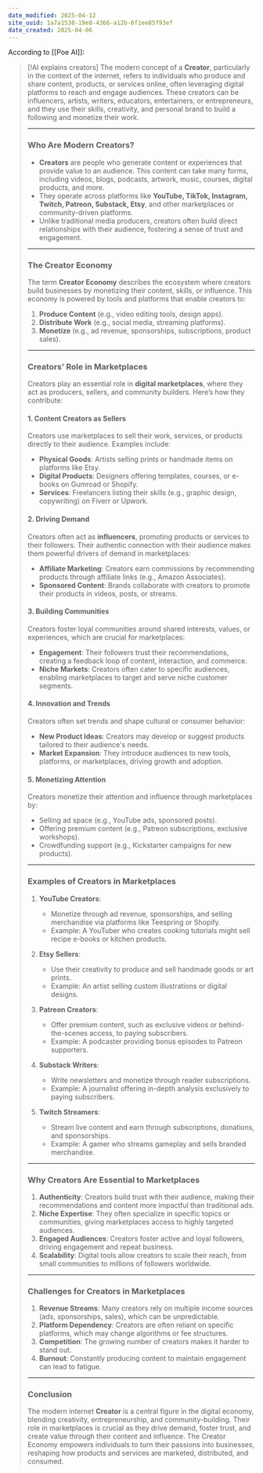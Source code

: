 ```yaml
---
date_modified: 2025-04-12
site_uuid: 1a7a1538-19e8-4366-a12b-6f1ee85f93ef
date_created: 2025-04-06
---
```


According to [[Poe AI]]:

> [!AI explains creators]
> The modern concept of a **Creator**, particularly in the context of the internet, refers to individuals who produce and share content, products, or services online, often leveraging digital platforms to reach and engage audiences. These creators can be influencers, artists, writers, educators, entertainers, or entrepreneurs, and they use their skills, creativity, and personal brand to build a following and monetize their work.
> 
> ---
> 
> ### **Who Are Modern Creators?**
> 
> - **Creators** are people who generate content or experiences that provide value to an audience. This content can take many forms, including videos, blogs, podcasts, artwork, music, courses, digital products, and more.
> - They operate across platforms like **YouTube, TikTok, Instagram, Twitch, Patreon, Substack, Etsy**, and other marketplaces or community-driven platforms.
> - Unlike traditional media producers, creators often build direct relationships with their audience, fostering a sense of trust and engagement.
> 
> ---
> 
> ### **The Creator Economy**
> 
> The term **Creator Economy** describes the ecosystem where creators build businesses by monetizing their content, skills, or influence. This economy is powered by tools and platforms that enable creators to:
> 
> 1. **Produce Content** (e.g., video editing tools, design apps).
> 2. **Distribute Work** (e.g., social media, streaming platforms).
> 3. **Monetize** (e.g., ad revenue, sponsorships, subscriptions, product sales).
> 
> ---
> 
> ### **Creators’ Role in Marketplaces**
> 
> Creators play an essential role in **digital marketplaces**, where they act as producers, sellers, and community builders. Here’s how they contribute:
> 
> #### **1. Content Creators as Sellers**
> 
> Creators use marketplaces to sell their work, services, or products directly to their audience. Examples include:
> 
> - **Physical Goods**: Artists selling prints or handmade items on platforms like Etsy.
> - **Digital Products**: Designers offering templates, courses, or e-books on Gumroad or Shopify.
> - **Services**: Freelancers listing their skills (e.g., graphic design, copywriting) on Fiverr or Upwork.
> 
> #### **2. Driving Demand**
> 
> Creators often act as **influencers**, promoting products or services to their followers. Their authentic connection with their audience makes them powerful drivers of demand in marketplaces:
> 
> - **Affiliate Marketing**: Creators earn commissions by recommending products through affiliate links (e.g., Amazon Associates).
> - **Sponsored Content**: Brands collaborate with creators to promote their products in videos, posts, or streams.
> 
> #### **3. Building Communities**
> 
> Creators foster loyal communities around shared interests, values, or experiences, which are crucial for marketplaces:
> 
> - **Engagement**: Their followers trust their recommendations, creating a feedback loop of content, interaction, and commerce.
> - **Niche Markets**: Creators often cater to specific audiences, enabling marketplaces to target and serve niche customer segments.
> 
> #### **4. Innovation and Trends**
> 
> Creators often set trends and shape cultural or consumer behavior:
> 
> - **New Product Ideas**: Creators may develop or suggest products tailored to their audience's needs.
> - **Market Expansion**: They introduce audiences to new tools, platforms, or marketplaces, driving growth and adoption.
> 
> #### **5. Monetizing Attention**
> 
> Creators monetize their attention and influence through marketplaces by:
> 
> - Selling ad space (e.g., YouTube ads, sponsored posts).
> - Offering premium content (e.g., Patreon subscriptions, exclusive workshops).
> - Crowdfunding support (e.g., Kickstarter campaigns for new products).
> 
> ---
> 
> ### **Examples of Creators in Marketplaces**
> 
> 1. **YouTube Creators**:
>     
>     - Monetize through ad revenue, sponsorships, and selling merchandise via platforms like Teespring or Shopify.
>     - Example: A YouTuber who creates cooking tutorials might sell recipe e-books or kitchen products.
> 2. **Etsy Sellers**:
>     
>     - Use their creativity to produce and sell handmade goods or art prints.
>     - Example: An artist selling custom illustrations or digital designs.
> 3. **Patreon Creators**:
>     
>     - Offer premium content, such as exclusive videos or behind-the-scenes access, to paying subscribers.
>     - Example: A podcaster providing bonus episodes to Patreon supporters.
> 4. **Substack Writers**:
>     
>     - Write newsletters and monetize through reader subscriptions.
>     - Example: A journalist offering in-depth analysis exclusively to paying subscribers.
> 5. **Twitch Streamers**:
>     
>     - Stream live content and earn through subscriptions, donations, and sponsorships.
>     - Example: A gamer who streams gameplay and sells branded merchandise.
> 
> ---
> 
> ### **Why Creators Are Essential to Marketplaces**
> 
> 1. **Authenticity**: Creators build trust with their audience, making their recommendations and content more impactful than traditional ads.
> 2. **Niche Expertise**: They often specialize in specific topics or communities, giving marketplaces access to highly targeted audiences.
> 3. **Engaged Audiences**: Creators foster active and loyal followers, driving engagement and repeat business.
> 4. **Scalability**: Digital tools allow creators to scale their reach, from small communities to millions of followers worldwide.
> 
> ---
> 
> ### **Challenges for Creators in Marketplaces**
> 
> 1. **Revenue Streams**: Many creators rely on multiple income sources (ads, sponsorships, sales), which can be unpredictable.
> 2. **Platform Dependency**: Creators are often reliant on specific platforms, which may change algorithms or fee structures.
> 3. **Competition**: The growing number of creators makes it harder to stand out.
> 4. **Burnout**: Constantly producing content to maintain engagement can lead to fatigue.
> 
> ---
> 
> ### **Conclusion**
> 
> The modern internet **Creator** is a central figure in the digital economy, blending creativity, entrepreneurship, and community-building. Their role in marketplaces is crucial as they drive demand, foster trust, and create value through their content and influence. The Creator Economy empowers individuals to turn their passions into businesses, reshaping how products and services are marketed, distributed, and consumed.